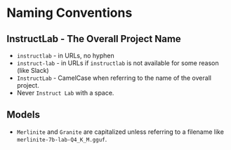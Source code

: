 # Naming Conventions

## InstructLab - The Overall Project Name

* `instructlab` - in URLs, no hyphen
* `instruct-lab` - in URLs if `instructlab` is not available for some reason
  (like Slack)
* `InstructLab` - CamelCase when referring to the name of the overall project.
* Never `Instruct Lab` with a space.

## Models

* `Merlinite` and `Granite` are capitalized unless referring to a filename
  like `merlinite-7b-lab-Q4_K_M.gguf`.
